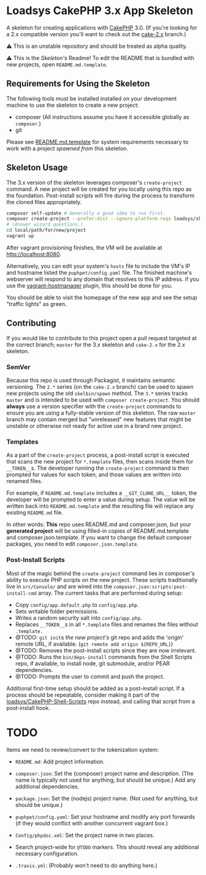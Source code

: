 # Loadsys CakePHP 3.x App Skeleton

A skeleton for creating applications with [CakePHP](http://cakephp.org) 3.0. (If you're looking
for a 2.x compatible version you'll want to check out the
[cake-2.x](https://github.com/loadsys/CakePHP-Skeleton/tree/cake-2.x) branch.)

:warning: This is an unstable repository and should be treated as alpha quality.

:warning: This is the _Skeleton's_ Readme! To edit the README that is bundled with new projects, open `README.md.template`.


## Requirements for Using the Skeleton

The following tools must be installed installed on your development machine to use the skeleton to create a new project:

* composer (All instructions assume you have it accessible globally as `composer`.)
* git

Please see [README.md.template](README.md.template#Developer-specific) for system requirements necessary to work with a project _spawned from_ this skeleton.


## Skeleton Usage

The 3.x version of the skeleton leverages composer's `create-project` command. A new project will be created for you locally using this repo as the foundation. Post-install scripts will fire during the process to transform the cloned files appropriately.

```bash
composer self-update # Generally a good idea to run first.
composer create-project --prefer-dist --ignore-platform-reqs loadsys/skeleton local/path/for/new/project 3.0.*
# (Answer wizard questions.)
cd local/path/for/new/project
vagrant up
```

After vagrant provisioning finishes, the VM will be available at [http://localhost:8080](http://localhost:8080).

Alternatively, you can edit your system's `hosts` file to include the VM's IP and hostname listed the `puphpet/config.yaml` file. The finished machine's webserver will respond to any domain that resolves to this IP address. if you use the [vagrant-hostmanager](https://github.com/smdahlen/vagrant-hostmanager) plugin, this should be done for you.

You should be able to visit the homepage of the new app and see the setup "traffic lights" as green.


## Contributing

If you would like to contribute to this project open a pull request targeted at the correct branch;
`master` for the 3.x skeleton and `cake-2.x` for the 2.x skeleton.


### SemVer

Because this repo is used through Packagist, it maintains semantic versioning. The `2.*` series (on the `cake-2.x` branch) can be used to spawn new projects using the old `skelbin/spawn` method. The `3.*` series tracks `master` and is intended to be used with `composer create-project`. You should **always** use a version specifier with the `create-project` commands to ensure you are using a fully-stable version of this skeleton. The raw `master` branch may contain merged but "unreleased" new features that might be unstable or otherwise not ready for active use in a brand new project.


### Templates

As a part of the `create-project` process, a post-install script is executed that scans the new project for `*.template` files, then scans inside them for `__TOKEN__`s. The developer running the `create-project` command is then prompted for values for each token, and those values are written into renamed files.

For example, if `README.md.template` includes a `__GIT_CLONE_URL__` token, the developer will be prompted to enter a value during setup. The value will be written back into `README.md.template` and the resulting file will replace any existing `README.md` file.

In other words: **This** repo uses README.md and composer.json, but your **generated project** will be using filled-in copies of README.md.template and composer.json.template. If you want to change the default composer packages, you need to edit `composer.json.template`.


### Post-Install Scripts

Most of the magic behind the `create-project` command lies in composer's ability to execute PHP scripts on the new project. These scripts traditionally live in `src/Console/` and are wired into the `composer.json:scripts:post-install-cmd` array. The current tasks that are performed during setup:

* Copy `config/app.default.php` to `config/app.php`.
* Sets writable folder permissions.
* Writes a random security salt into `config/app.php`.
* Replaces `__TOKEN__`s in all `*.template` files and renames the files without `.template.`
* @TODO: `git init`s _the new project's_ git repo and adds the 'origin' remote URL, if available. (`git remote add origin ${REPO_URL}`)
* @TODO: Removes the post-install scripts since they are now irrelevant.
* @TODO: Runs the `bin/deps-install` commands from the Shell Scripts repo, if available, to install node, git submodule, and/or PEAR dependencies.
* @TODO: Prompts the user to commit and push the project.

Additional first-time setup should be added as a post-install script. If a process should be repeatable, consider making it part of the [loadsys/CakePHP-Shell-Scripts]() repo instead, and calling that script from a post-install hook.


# TODO

Items we need to review/convert to the tokenization system:

* `README.md`: Add project information.

* `composer.json`: Set the (composer) project name and description. (The name is typically not used for anything, but should be unique.) Add any additional dependencies.

* `package.json`: Set the (nodejs) project name. (Not used for anything, but should be unique.)

* `puphpet/config.yaml`: Set your hostname and modify any port forwards (if they would conflict with another concurrent vagrant box.)

* `Config/phpdoc.xml`: Set the project name in two places.

* Search project-wide for `@TODO` markers. This should reveal any additional necessary configuration.

* `.travis.yml`: (Probably won't need to do anything here.)
